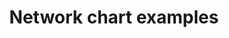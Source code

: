 ---
  cover: 'covers/network-chart.png'
  title: 'Network chart examples'
  short: 'Network'
  description: 'Network chart examples'
---